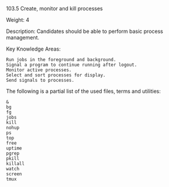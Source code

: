 103.5 Create, monitor and kill processes

Weight: 4

Description: Candidates should be able to perform basic process management.

Key Knowledge Areas:

    Run jobs in the foreground and background.
    Signal a program to continue running after logout.
    Monitor active processes.
    Select and sort processes for display.
    Send signals to processes.

The following is a partial list of the used files, terms and utilities:

    &
    bg
    fg
    jobs
    kill
    nohup
    ps
    top
    free
    uptime
    pgrep
    pkill
    killall
    watch
    screen
    tmux
